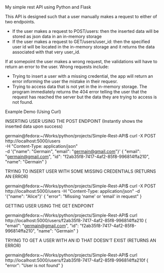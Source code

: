 My simple rest API using Python and Flask

This API is designed such that a user manually makes a request to either of two endpoints.

- If the user makes a request to POST/users: then the inserted data will be stored as json data in an in-memory storage
- If the user makes a request to GET/users/user_id: then the specified user id will be located in the in-memory storage
and it returns the data associated with that very user_id.

If at somepoint the user makes a wrong request, the validations will have to return an error to the user.
Wrong requests include:

- Trying to insert a user with a missing credential, the app will return an error informing the user the mistake in their requesr.
- Trying to access data that is not yet in the in-memory storage. The program immediately returns the 404 error telling the user that the request has reached the
server but the data they are trying to access is not found.

Example Demo (Using Curl)

INSERTING USER USING THE POST ENDPOINT (Instantly shows the inserted data upon success)

germain@fedora:~/Works/python/projects/Simple-Rest-API$ curl -X POST http://localhost:5000/users \
     -H "Content-Type: application/json" \
     -d '{"name": "Germain", "email": "germain@gmail.com"}'
{
  "email": "germain@gmail.com",
  "id": "f2ab35f8-7417-4af2-85f8-996814ffa210",
  "name": "Germain"
}

TRYING TO INSERT USER WITH SOME MISSING CREDENTIALS (RETURNS AN ERROR)

germain@fedora:~/Works/python/projects/Simple-Rest-API$ curl -X POST http://localhost:5000/users      -H "Content-Type: application/json"      -d '{"name": "Alice"}'
{
  "error": "Missing 'name' or 'email' in request"
}


GETTING USER USING THE GET ENDPOINT

germain@fedora:~/Works/python/projects/Simple-Rest-API$ curl http://localhost:5000/users/f2ab35f8-7417-4af2-85f8-996814ffa210
{
  "email": "germain@gmail.com",
  "id": "f2ab35f8-7417-4af2-85f8-996814ffa210",
  "name": "Germain"
}

TRYING TO GET A USER WITH AN ID THAT DOESN'T EXIST (RETURNS AN ERROR)

germain@fedora:~/Works/python/projects/Simple-Rest-API$ curl http://localhost:5000/users/f2ab35f8-7417-4af2-85f8-996814ffa210f
{
  "error": "User is not found"
}
